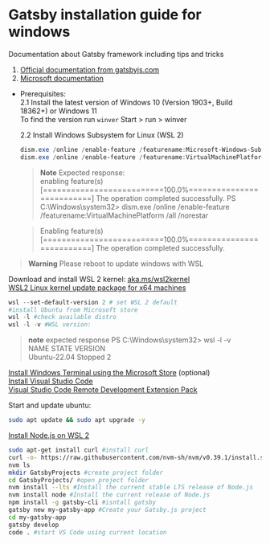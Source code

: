 # Gatsby installation guide for windows
Documentation about Gatsby framework including tips and tricks 

1. [Official documentation from gatsbyjs.com](https://www.gatsbyjs.com/docs/tutorial/part-0/#installation-guide) 
2. [Microsoft documentation](https://docs.microsoft.com/en-us/windows/dev-environment/javascript/gatsby-on-wsl) 
  * Prerequisites:<br/>
    2.1 Install the latest version of Windows 10 (Version 1903+, Build 18362+) or Windows 11<br/>
    To find the version run `winver`
    Start > run > winver
  
    2.2 Install Windows Subsystem for Linux (WSL 2)
    ```powershell
    dism.exe /online /enable-feature /featurename:Microsoft-Windows-Subsystem-Linux /all /norestart
    dism.exe /online /enable-feature /featurename:VirtualMachinePlatform /all /norestart
    ```
      > **Note**
      >Expected response:</br>
      enabling feature(s)
      [==========================100.0%==========================]
      The operation completed successfully.
      PS C:\Windows\system32> dism.exe /online /enable-feature /featurename:VirtualMachinePlatform /all /norestar

      >Enabling feature(s)
      >[==========================100.0%==========================]
      >The operation completed successfully.
    
> **Warning**
> Please reboot to update windows with WSL
    
Download and install WSL 2 kernel: [aka.ms/wsl2kernel](aka.ms/wsl2kernel)<br/>
[WSL2 Linux kernel update package for x64 machines](https://wslstorestorage.blob.core.windows.net/wslblob/wsl_update_x64.msi)
    
```powershell as adiministrator
wsl --set-default-version 2 # set WSL 2 default
#install Ubuntu from Microsoft store
wsl -l #check available distro
wsl -l -v #WSL version:
```

> **note**
> expected response
> PS C:\Windows\system32> wsl -l -v <br/>
>  NAME            STATE           VERSION<br/>
> Ubuntu-22.04    Stopped         2

[Install Windows Terminal using the Microsoft Store](https://docs.microsoft.com/en-us/windows/dev-environment/javascript/nodejs-on-wsl#:~:text=Install%20Windows%20Terminal%20using%20the%20Microsoft%20Store) (optional)<br/>
[Install Visual Studio Code](https://code.visualstudio.com/docs/?dv=win)<br/>
[Visual Studio Code Remote Development Extension Pack](https://marketplace.visualstudio.com/items?itemName=ms-vscode-remote.vscode-remote-extensionpack)

Start and update ubuntu:
```bash
sudo apt update && sudo apt upgrade -y
```

[Install Node.js on WSL 2](https://docs.microsoft.com/en-us/windows/dev-environment/javascript/nodejs-on-wsl)
```bash
sudo apt-get install curl #install curl
curl -o- https://raw.githubusercontent.com/nvm-sh/nvm/v0.39.1/install.sh | bash #install NVM #close and reopen the terminal to list
nvm ls
mkdir GatsbyProjects #create project folder 
cd GatsbyProjects/ #open project folder
nvm install --lts #Install the current stable LTS release of Node.js
nvm install node #Install the current release of Node.js 
npm install -g gatsby-cli #isntall gatsby
gatsby new my-gatsby-app #Create your Gatsby.js project
cd my-gatsby-app
gatsby develop
code . #start VS Code using current location 
```


